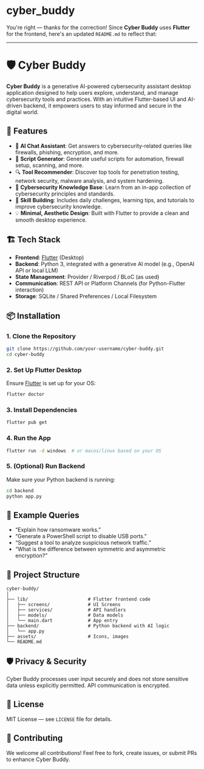 # cyber_buddy

You're right — thanks for the correction! Since **Cyber Buddy** uses **Flutter** for the frontend, here's an updated `README.md` to reflect that:

---

# 🛡️ Cyber Buddy

**Cyber Buddy** is a generative AI-powered cybersecurity assistant desktop application designed to help users explore, understand, and manage cybersecurity tools and practices. With an intuitive Flutter-based UI and AI-driven backend, it empowers users to stay informed and secure in the digital world.

## 🚀 Features

* 💬 **AI Chat Assistant**: Get answers to cybersecurity-related queries like firewalls, phishing, encryption, and more.
* 📜 **Script Generator**: Generate useful scripts for automation, firewall setup, scanning, and more.
* 🔍 **Tool Recommender**: Discover top tools for penetration testing, network security, malware analysis, and system hardening.
* 📘 **Cybersecurity Knowledge Base**: Learn from an in-app collection of cybersecurity principles and standards.
* 🎯 **Skill Building**: Includes daily challenges, learning tips, and tutorials to improve cybersecurity knowledge.
* 💡 **Minimal, Aesthetic Design**: Built with Flutter to provide a clean and smooth desktop experience.

## 🏗️ Tech Stack

* **Frontend**: [Flutter](https://flutter.dev/) (Desktop)
* **Backend**: Python 3, integrated with a generative AI model (e.g., OpenAI API or local LLM)
* **State Management**: Provider / Riverpod / BLoC (as used)
* **Communication**: REST API or Platform Channels (for Python-Flutter interaction)
* **Storage**: SQLite / Shared Preferences / Local Filesystem

## 📦 Installation

### 1. Clone the Repository

```bash
git clone https://github.com/your-username/cyber-buddy.git
cd cyber-buddy
```

### 2. Set Up Flutter Desktop

Ensure [Flutter](https://docs.flutter.dev/desktop) is set up for your OS:

```bash
flutter doctor
```

### 3. Install Dependencies

```bash
flutter pub get
```

### 4. Run the App

```bash
flutter run -d windows  # or macos/linux based on your OS
```

### 5. (Optional) Run Backend

Make sure your Python backend is running:

```bash
cd backend
python app.py
```

## 💬 Example Queries

* “Explain how ransomware works.”
* “Generate a PowerShell script to disable USB ports.”
* “Suggest a tool to analyze suspicious network traffic.”
* “What is the difference between symmetric and asymmetric encryption?”

## 📁 Project Structure

```
cyber-buddy/
│
├── lib/                      # Flutter frontend code
│   ├── screens/              # UI Screens
│   ├── services/             # API handlers
│   ├── models/               # Data models
│   └── main.dart             # App entry
├── backend/                  # Python backend with AI logic
│   └── app.py
├── assets/                   # Icons, images
└── README.md
```

## 🛡️ Privacy & Security

Cyber Buddy processes user input securely and does not store sensitive data unless explicitly permitted. API communication is encrypted.

## 🧠 License

MIT License — see `LICENSE` file for details.

## 🤝 Contributing

We welcome all contributions! Feel free to fork, create issues, or submit PRs to enhance Cyber Buddy.


